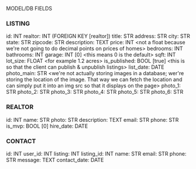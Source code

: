 MODEL/DB FIELDS

### LISTING
id: INT
realtor: INT (FOREIGN KEY [realtor]) <every listing will need a realtor assigned to it>
title: STR
address: STR
city: STR
state: STR
zipcode: STR
description: TEXT <a text field is different because it is a little longer>
price: INT <not a float because we're not going to do decimal points on prices of homes>
bedrooms: INT
bathrooms: INT
garage: INT [0] <this means 0 is the default>
sqft: INT
lot_size: FLOAT <for example 1.2 acres>
is_published: BOOL [true] <this is so that the client can publish & unpublish listings>
list_date: DATE
photo_main: STR <we're not actually storing images in a database; wer're storing the location of the image. That way we can fetch the location and can simply put it into an img src so that it displays on the page>
photo_1: STR
photo_2: STR
photo_3: STR
photo_4: STR
photo_5: STR
photo_6: STR


### REALTOR
id: INT <all tables will have an id>
name: STR
photo: STR
description: TEXT
email: STR
phone: STR <phone numbers should always be strings>
is_mvp: BOOL [0] <this is the seller of the month>
hire_date: DATE


### CONTACT
id: INT
user_id: INT
listing: INT
listing_id: INT
name: STR
email: STR
phone: STR
message: TEXT
contact_date: DATE